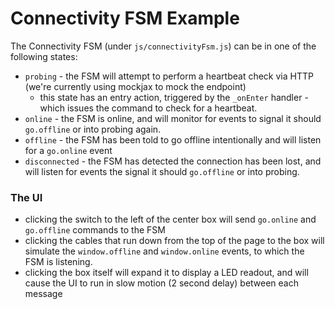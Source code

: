 # Connectivity FSM Example

The Connectivity FSM (under `js/connectivityFsm.js`) can be in one of the following states:

* `probing` - the FSM will attempt to perform a heartbeat check via HTTP (we're currently using mockjax to mock the endpoint)
    * this state has an entry action, triggered by the `_onEnter` handler - which issues the command to check for a heartbeat.
* `online` - the FSM is online, and will monitor for events to signal it should `go.offline` or into probing again.
* `offline` - the FSM has been told to go offline intentionally and will listen for a `go.online` event
* `disconnected` - the FSM has detected the connection has been lost, and will listen for events the signal it should `go.offline` or into probing.

### The UI

* clicking the switch to the left of the center box will send `go.online` and `go.offline` commands to the FSM
* clicking the cables that run down from the top of the page to the box will simulate the `window.offline` and `window.online` events, to which the FSM is listening.
* clicking the box itself will expand it to display a LED readout, and will cause the UI to run in slow motion (2 second delay) between each message